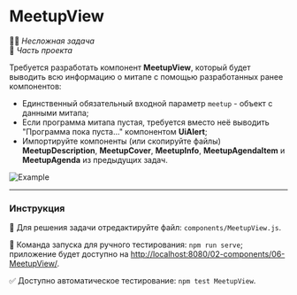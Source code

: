 # MeetupView

👶🏻 _Несложная задача_\
💼 _Часть проекта_

<!--start_statement-->

Требуется разработать компонент **MeetupView**, который будет выводить всю информацию о митапе с помощью разработанных
ранее компонентов:

- Единственный обязательный входной параметр `meetup` - объект с данными митапа;
- Если программа митапа пустая, требуется вместо неё выводить "Программа пока пуста..." компонентом **UiAlert**;
- Импортируйте компоненты (или скопируйте файлы) **MeetupDescription**, **MeetupCover**, **MeetupInfo**,
  **MeetupAgendaItem** и **MeetupAgenda** из предыдущих задач.

<img src="https://i.imgur.com/gZFOxnY.png" style="max-width: 100%"  alt="Example"/>

<!--end_statement-->

---

### Инструкция

📝 Для решения задачи отредактируйте файл: `components/MeetupView.js`.

🚀 Команда запуска для ручного тестирования: `npm run serve`;\
приложение будет доступно на [http://localhost:8080/02-components/06-MeetupView/](http://localhost:8080/02-components/06-MeetupView/).

✅ Доступно автоматическое тестирование: `npm test MeetupView`.
